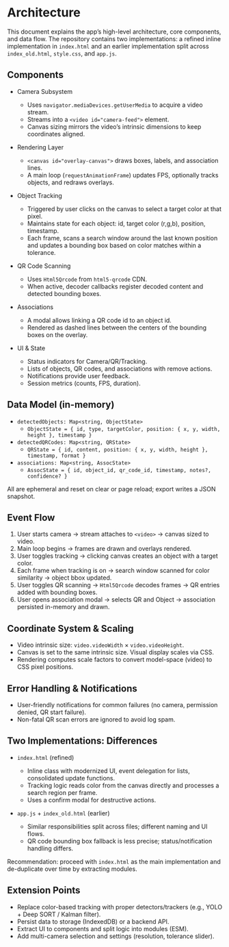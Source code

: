 # Architecture

This document explains the app’s high-level architecture, core components, and data flow. The repository contains two implementations: a refined inline implementation in `index.html` and an earlier implementation split across `index_old.html`, `style.css`, and `app.js`.

## Components

- Camera Subsystem
  - Uses `navigator.mediaDevices.getUserMedia` to acquire a video stream.
  - Streams into a `<video id="camera-feed">` element.
  - Canvas sizing mirrors the video’s intrinsic dimensions to keep coordinates aligned.

- Rendering Layer
  - `<canvas id="overlay-canvas">` draws boxes, labels, and association lines.
  - A main loop (`requestAnimationFrame`) updates FPS, optionally tracks objects, and redraws overlays.

- Object Tracking
  - Triggered by user clicks on the canvas to select a target color at that pixel.
  - Maintains state for each object: id, target color (r,g,b), position, timestamp.
  - Each frame, scans a search window around the last known position and updates a bounding box based on color matches within a tolerance.

- QR Code Scanning
  - Uses `Html5Qrcode` from `html5-qrcode` CDN.
  - When active, decoder callbacks register decoded content and detected bounding boxes.

- Associations
  - A modal allows linking a QR code id to an object id.
  - Rendered as dashed lines between the centers of the bounding boxes on the overlay.

- UI & State
  - Status indicators for Camera/QR/Tracking.
  - Lists of objects, QR codes, and associations with remove actions.
  - Notifications provide user feedback.
  - Session metrics (counts, FPS, duration).

## Data Model (in-memory)

- `detectedObjects: Map<string, ObjectState>`
  - `ObjectState = { id, type, targetColor, position: { x, y, width, height }, timestamp }`
- `detectedQRCodes: Map<string, QRState>`
  - `QRState = { id, content, position: { x, y, width, height }, timestamp, format }`
- `associations: Map<string, AssocState>`
  - `AssocState = { id, object_id, qr_code_id, timestamp, notes?, confidence? }`

All are ephemeral and reset on clear or page reload; export writes a JSON snapshot.

## Event Flow

1. User starts camera → stream attaches to `<video>` → canvas sized to video.
2. Main loop begins → frames are drawn and overlays rendered.
3. User toggles tracking → clicking canvas creates an object with a target color.
4. Each frame when tracking is on → search window scanned for color similarity → object bbox updated.
5. User toggles QR scanning → `Html5Qrcode` decodes frames → QR entries added with bounding boxes.
6. User opens association modal → selects QR and Object → association persisted in-memory and drawn.

## Coordinate System & Scaling

- Video intrinsic size: `video.videoWidth` × `video.videoHeight`.
- Canvas is set to the same intrinsic size. Visual display scales via CSS.
- Rendering computes scale factors to convert model-space (video) to CSS pixel positions.

## Error Handling & Notifications

- User-friendly notifications for common failures (no camera, permission denied, QR start failure).
- Non-fatal QR scan errors are ignored to avoid log spam.

## Two Implementations: Differences

- `index.html` (refined)
  - Inline class with modernized UI, event delegation for lists, consolidated update functions.
  - Tracking logic reads color from the canvas directly and processes a search region per frame.
  - Uses a confirm modal for destructive actions.

- `app.js` + `index_old.html` (earlier)
  - Similar responsibilities split across files; different naming and UI flows.
  - QR code bounding box fallback is less precise; status/notification handling differs.

Recommendation: proceed with `index.html` as the main implementation and de-duplicate over time by extracting modules.

## Extension Points

- Replace color-based tracking with proper detectors/trackers (e.g., YOLO + Deep SORT / Kalman filter).
- Persist data to storage (IndexedDB) or a backend API.
- Extract UI to components and split logic into modules (ESM).
- Add multi-camera selection and settings (resolution, tolerance slider).
